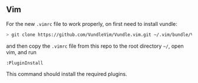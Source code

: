 ## Vim 

For the new `.vimrc` file to work properly, on first need to install vundle:

```bash
> git clone https://github.com/VundleVim/Vundle.vim.git ~/.vim/bundle/Vundle.vim
```

and then copy the `.vimrc` file from this repo to the root directory `~/`, open vim, and run 

```
:PluginInstall
```

This command should install the required plugins.

